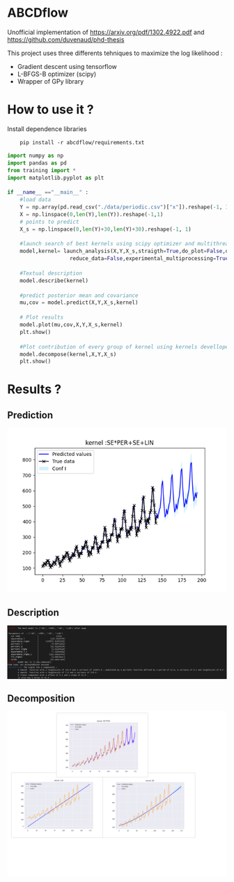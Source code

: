 # ABCDflow 

Unofficial implementation of https://arxiv.org/pdf/1302.4922.pdf and https://github.com/duvenaud/phd-thesis

This project uses three differents tehniques to maximize the log likelihood :
- Gradient descent using tensorflow 
- L-BFGS-B optimizer (scipy)
- Wrapper of GPy library

How to use it ?
==============

Install dependence libraries 

```
    pip install -r abcdflow/requirements.txt
```

```python
import numpy as np
import pandas as pd 
from training import *
import matplotlib.pyplot as plt 

if __name__ =="__main__" :
    #load data
    Y = np.array(pd.read_csv("./data/periodic.csv")["x"]).reshape(-1, 1)
    X = np.linspace(0,len(Y),len(Y)).reshape(-1,1)
    # points to predict
    X_s = np.linspace(0,len(Y)+30,len(Y)+30).reshape(-1, 1)
    
    #launch search of best kernels using scipy optimizer and multithreading with 10 random restart for each optimization step
    model,kernel= launch_analysis(X,Y,X_s,straigth=True,do_plot=False,depth=4,verbose=True,initialisation_restart=10,\
                    reduce_data=False,experimental_multiprocessing=True,base_kernels=["+PER","+LIN","+SE"])  #straight 
    
    #Textual description
    model.describe(kernel)
    
    #predict posterior mean and covariance
    mu,cov = model.predict(X,Y,X_s,kernel)
    
    # Plot results 
    model.plot(mu,cov,X,Y,X_s,kernel)
    plt.show()
    
    #Plot contribution of every group of kernel using kernels devellopement as in the article 
    model.decompose(kernel,X,Y,X_s)
    plt.show()
```


Results ?
=======
Prediction
----------
![Prediction](imgs/final_final.png)

Description
-----------
![Description](imgs/description.png)

Decomposition
-------------
![Decompo](imgs/decomp.png)
